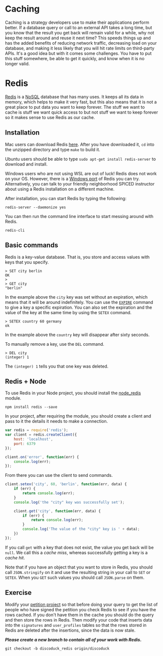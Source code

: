 # Caching

Caching is a strategy developers use to make their applications perform better. If a database query or call to an external API takes a long time, but you know that the result you get back will remain valid for a while, why not keep the result around and reuse it next time? This speeds things up and has the added benefits of reducing network traffic, decreasing load on your database, and making it less likely that you will hit rate limits on third-party APIs. It's a good idea but with it comes some challenges. You have to put this stuff somewhere, be able to get it quickly, and know when it is no longer valid.

# Redis

<a href="http://redis.io">Redis</a> is a <a href="https://en.wikipedia.org/wiki/NoSQL">NoSQL</a> database that has many uses. It keeps all its data in memory, which helps to make it very fast, but this also means that it is not a great place to put data you want to keep forever. The stuff we want to cache is stuff we want quick access to but not stuff we want to keep forever so it makes sense to use Redis as our cache.

## Installation

Mac users can download Redis <a href="http://redis.io/download">here</a>. After you have downloaded it,
`cd` into the unzipped directory and type `make` to build it.

Ubuntu users should be able to type `sudo apt-get install redis-server` to download and install.

Windows users who are not using WSL are out of luck! Redis does not work on your OS. However, there is a <a href="https://github.com/MSOpenTech/redis">Windows port</a> of Redis you can try. Alternatively, you can talk to your friendly neighborhood SPICED instructor about using a Redis installation on a different machine.

After installation, you can start Redis by typing the following:

```
redis-server --daemonize yes
```

You can then run the command line interface to start messing around with Redis.

```
redis-cli
```

## Basic commands

Redis is a key-value database. That is, you store and access values with keys that you specify.

```
> SET city berlin
OK
>
> GET city
"berlin"
```

In the example above the `city` key was set without an expiration, which means that it will be around indefinitely. You can use the <a href="http://redis.io/commands/expire">`EXPIRE`</a> command to give a key a specific expiration. You can also set the expiration and the value of the key at the same time by using the `SETEX` command.

```
> SETEX country 60 germany
ok
```

In the example above the `country` key will disappear after sixty seconds.

To manually remove a key, use the `DEL` command.

```
> DEL city
(integer) 1
```

The `(integer) 1` tells you that one key was deleted.

## Redis + Node

To use Redis in your Node project, you should install the <a href="https://github.com/NodeRedis/node_redis">node_redis</a> module.

```
npm install redis --save
```

In your project, after requiring the module, you should create a client and pass to it the details it needs to make a connection.

```js
var redis = require('redis');
var client = redis.createClient({
    host: 'localhost',
    port: 6379
});

client.on('error', function(err) {
    console.log(err);
});
```

From there you can use the client to send commands.

```js
client.setex('city', 60, 'berlin', function(err, data) {
    if (err) {
        return console.log(err);
    }
    console.log('the "city" key was successfully set');

    client.get('city', function(err, data) {
        if (err) {
            return console.log(err);
        }
        console.log('The value of the "city" key is ' + data);
    })
});
```

If you call `get` with a key that does not exist, the value you get back will be `null`. We call this a _cache miss_, whereas successfully getting a key is a _cache hit_.

Note that if you have an object that you want to store in Redis, you should call `JSON.stringify` on it and use the resulting string in your call to `SET` or `SETEX`. When you `GET` such values you should call `JSON.parse` on them.

## Exercise

Modify your <a href="../wk7_petition">petition project</a> so that before doing your query to get the list of people who have signed the petition you check Redis to see if you have the rows cached. If you don't have them in the cache you should do the query and then store the rows in Redis. Then modify your code that inserts data into the `signatures` and `user_profiles` tables so that the rows stored in Redis are deleted after the insertions, since the data is now stale.

**_Please create a new branch to contain all of your work with Redis_.**
```
git checkout -b discoduck_redis origin/discoduck 
```
